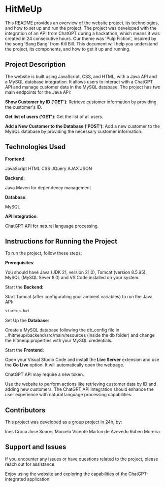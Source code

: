 # HitMeUp

This README provides an overview of the website project, its technologies, and how to set up and run the project. The project was developed with the integration of an API from ChatGPT during a hackathon, which means it was created in 24 consecutive hours. Our theme was 'Pulp Fiction', inspired by the song 'Bang Bang' from Kill Bill. This document will help you understand the project, its components, and how to get it up and running.

## Project Description

The website is built using JavaScript, CSS, and HTML, with a Java API and a MySQL database integration. It allows users to interact with a ChatGPT API and manage customer data in the MySQL database. The project has two main endpoints for the Java API:

**Show Customer by ID ('GET')**: Retrieve customer information by providing the customer's ID.

**Get list of users ('GET')**: Get the list of all users.

**Add a New Customer to the Database ('POST')**: Add a new customer to the MySQL database by providing the necessary customer information.

## Technologies Used

**Frontend**:

JavaScript
HTML
CSS
JQuery
AJAX
JSON

**Backend**:

Java
Maven for dependency management

**Database**:

MySQL

**API Integration**:

ChatGPT API for natural language processing.

## Instructions for Running the Project

To run the project, follow these steps:

**Prerequisites**:

You should have Java (JDK 21, version 21.0), Tomcat (version 8.5.95), MySQL (MySQL Sever 8.0) and VS Code installed on your system.

Start the **Backend**:

Start Tomcat (after configurating your ambient variables) to run the Java API:

```bash
startup.bat
```

Set Up the **Database**:

Create a MySQL database following the db_config file in ../hitmeup/backend/src/main/resources (inside the db folder) and change the hitmeup.properties with your MySQL credentials.

Start the **Frontend**:

Open your Visual Studio Code and install the **Live Server** extension and use the **Go Live** option. It will automatically open the webpage.

ChatGPT API may require a new token.

Use the website to perform actions like retrieving customer data by ID and adding new customers. The ChatGPT API integration should enhance the user experience with natural language processing capabilities.

## Contributors

This project was developed as a group project in 24h, by:

Ines Croca
Jose Soares
Marcelo Vicente
Marlon de Azevedo
Ruben Moreira

## Support and Issues

If you encounter any issues or have questions related to the project, please reach out for assistance.

Enjoy using the website and exploring the capabilities of the ChatGPT-integrated application!

